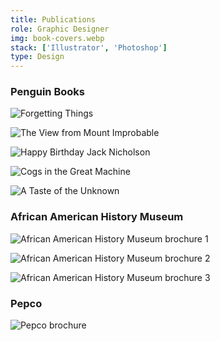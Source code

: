 ```yaml
---
title: Publications
role: Graphic Designer
img: book-covers.webp
stack: ['Illustrator', 'Photoshop']
type: Design
---
```


### Penguin Books

<!-- Row -->

<div class="sm:my-48 sm:grid sm:grid-cols-2 sm:gap-24">

<div>

![Forgetting Things](https://storage.googleapis.com/michaelm.appspot.com/college-designs/book-cover-forgetting.webp)

</div>

<div>

![The View from Mount Improbable](https://storage.googleapis.com/michaelm.appspot.com/college-designs/book-covers-the-view.webp)

</div>

</div>

<!-- Row -->

<div class="sm:my-48 sm:grid sm:grid-cols-2 sm:gap-24">

<div>

![Happy Birthday Jack Nicholson](https://storage.googleapis.com/michaelm.appspot.com/college-designs/book-covers-happy-bday.webp)

</div>

<div>

![Cogs in the Great Machine](https://storage.googleapis.com/michaelm.appspot.com/college-designs/book-covers-cogs.webp)

</div>

</div>

![A Taste of the Unknown](https://storage.googleapis.com/michaelm.appspot.com/college-designs/book-covers-a-taste.webp)

### African American History Museum

![African American History Museum brochure 1](https://storage.googleapis.com/michaelm.appspot.com/college-designs/aahm-brochure-1.webp)

![African American History Museum brochure 2](https://storage.googleapis.com/michaelm.appspot.com/college-designs/aahm-brochure-2.webp)

![African American History Museum brochure 3](https://storage.googleapis.com/michaelm.appspot.com/college-designs/aahm-brochure-3.webp)

### Pepco

![Pepco brochure](https://storage.googleapis.com/michaelm.appspot.com/college-designs/pepco-brochure.webp)
